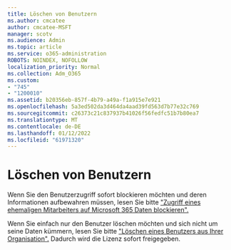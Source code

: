 ```yaml
---
title: Löschen von Benutzern
ms.author: cmcatee
author: cmcatee-MSFT
manager: scotv
ms.audience: Admin
ms.topic: article
ms.service: o365-administration
ROBOTS: NOINDEX, NOFOLLOW
localization_priority: Normal
ms.collection: Adm_O365
ms.custom:
- "745"
- "1200010"
ms.assetid: b20356eb-857f-4b79-a49a-f1a915e7e921
ms.openlocfilehash: 5a3ed502da3d464da4aad39fd563d7b77e32c769
ms.sourcegitcommit: c26373c21c837937b41026f56fedfc51b7b80ea7
ms.translationtype: MT
ms.contentlocale: de-DE
ms.lasthandoff: 01/12/2022
ms.locfileid: "61971320"
---
```

# <a name="deleting-users"></a>Löschen von Benutzern

Wenn Sie den Benutzerzugriff sofort blockieren möchten und deren Informationen aufbewahren müssen, lesen Sie bitte ["Zugriff eines ehemaligen Mitarbeiters auf Microsoft 365 Daten blockieren".](https://docs.microsoft.com/microsoft-365/admin/add-users/remove-former-employee#block-a-former-employees-access-to-microsoft-365-data)
  
Wenn Sie einfach nur den Benutzer löschen möchten und sich nicht um seine Daten kümmern, lesen Sie bitte ["Löschen eines Benutzers aus Ihrer Organisation".](https://docs.microsoft.com/microsoft-365/admin/add-users/delete-a-user) Dadurch wird die Lizenz sofort freigegeben.
  